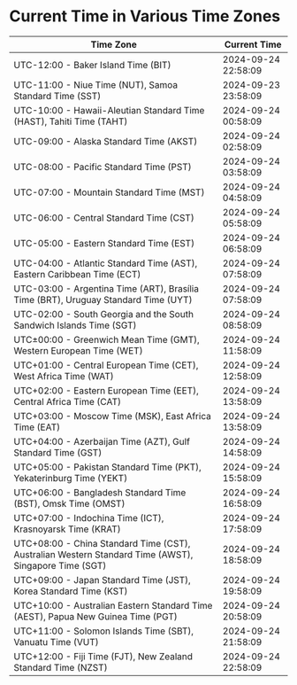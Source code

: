 # Current Time in Various Time Zones

| Time Zone | Current Time |
|-----------|--------------|
| UTC-12:00 - Baker Island Time (BIT) | 2024-09-24 22:58:09 |
| UTC-11:00 - Niue Time (NUT), Samoa Standard Time (SST) | 2024-09-23 23:58:09 |
| UTC-10:00 - Hawaii-Aleutian Standard Time (HAST), Tahiti Time (TAHT) | 2024-09-24 00:58:09 |
| UTC-09:00 - Alaska Standard Time (AKST) | 2024-09-24 02:58:09 |
| UTC-08:00 - Pacific Standard Time (PST) | 2024-09-24 03:58:09 |
| UTC-07:00 - Mountain Standard Time (MST) | 2024-09-24 04:58:09 |
| UTC-06:00 - Central Standard Time (CST) | 2024-09-24 05:58:09 |
| UTC-05:00 - Eastern Standard Time (EST) | 2024-09-24 06:58:09 |
| UTC-04:00 - Atlantic Standard Time (AST), Eastern Caribbean Time (ECT) | 2024-09-24 07:58:09 |
| UTC-03:00 - Argentina Time (ART), Brasília Time (BRT), Uruguay Standard Time (UYT) | 2024-09-24 07:58:09 |
| UTC-02:00 - South Georgia and the South Sandwich Islands Time (SGT) | 2024-09-24 08:58:09 |
| UTC±00:00 - Greenwich Mean Time (GMT), Western European Time (WET) | 2024-09-24 11:58:09 |
| UTC+01:00 - Central European Time (CET), West Africa Time (WAT) | 2024-09-24 12:58:09 |
| UTC+02:00 - Eastern European Time (EET), Central Africa Time (CAT) | 2024-09-24 13:58:09 |
| UTC+03:00 - Moscow Time (MSK), East Africa Time (EAT) | 2024-09-24 13:58:09 |
| UTC+04:00 - Azerbaijan Time (AZT), Gulf Standard Time (GST) | 2024-09-24 14:58:09 |
| UTC+05:00 - Pakistan Standard Time (PKT), Yekaterinburg Time (YEKT) | 2024-09-24 15:58:09 |
| UTC+06:00 - Bangladesh Standard Time (BST), Omsk Time (OMST) | 2024-09-24 16:58:09 |
| UTC+07:00 - Indochina Time (ICT), Krasnoyarsk Time (KRAT) | 2024-09-24 17:58:09 |
| UTC+08:00 - China Standard Time (CST), Australian Western Standard Time (AWST), Singapore Time (SGT) | 2024-09-24 18:58:09 |
| UTC+09:00 - Japan Standard Time (JST), Korea Standard Time (KST) | 2024-09-24 19:58:09 |
| UTC+10:00 - Australian Eastern Standard Time (AEST), Papua New Guinea Time (PGT) | 2024-09-24 20:58:09 |
| UTC+11:00 - Solomon Islands Time (SBT), Vanuatu Time (VUT) | 2024-09-24 21:58:09 |
| UTC+12:00 - Fiji Time (FJT), New Zealand Standard Time (NZST) | 2024-09-24 22:58:09 |
